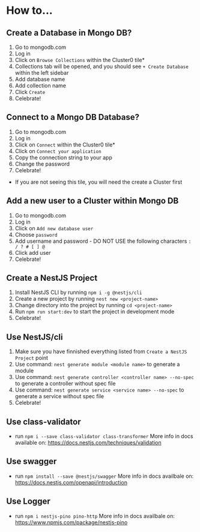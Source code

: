# How to...

## Create a Database in Mongo DB?
1. Go to mongodb.com
2. Log in
3. Click on `Browse Collections` within the Cluster0 tile*
4. Collections tab will be opened, and you should see `+ Create Database` within the left sidebar
5. Add database name
6. Add collection name
7. Click `Create`
8. Celebrate!

## Connect to a Mongo DB Database?
1. Go to mongodb.com
2. Log in
3. Click on `Connect` within the Cluster0 tile*
4. Click on `Connect your application`
5. Copy the connection string to your app
6. Change the password
7. Celebrate!

* If you are not seeing this tile, you will need the create a Cluster first

## Add a new user to a Cluster within Mongo DB
1. Go to mongodb.com
2. Log in
3. Click on `Add new database user`
4. Choose `password`
5. Add username and password - DO NOT USE the following characters `: / ? # [ ] @`
6. Click add user
7. Celebrate!

## Create a NestJS Project
1. Install NestJS CLI by running `npm i -g @nestjs/cli`
2. Create a new project by running `nest new <project-name>`
3. Change directory into the project by running `cd <project-name>`
4. Run `npm run start:dev` to start the project in development mode
5. Celebrate!

## Use NestJS/cli
1. Make sure you have finnished everything listed from `Create a NestJS Project` point
2. Use command: `nest generate module <module name>` to generate a module
3. Use command: `nest generate controller <controller name> --no-spec` to generate a controller without spec file
4. Use command: `nest generate service <service name> --no-spec` to generate a service without spec file
5. Celebrate!

## Use class-validator
- run `npm i --save class-validator class-transformer`
More info in docs available on: https://docs.nestjs.com/techniques/validation

## Use swagger
- run `npm install --save @nestjs/swagger`
More info in docs availbale on: https://docs.nestjs.com/openapi/introduction

## Use Logger
- run `npm i nestjs-pino pino-http`
More info in docs availbale on: https://www.npmjs.com/package/nestjs-pino
